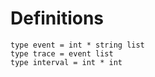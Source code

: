 # Definitions
```
type event = int * string list
type trace = event list
type interval = int * int
```

